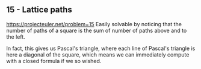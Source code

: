 ## 15 - Lattice paths
https://projecteuler.net/problem=15
Easily solvable by noticing that the number of paths of a square is the sum of number of paths above and to the left.

In fact, this gives us Pascal's triangle, where each line of Pascal's triangle is here a diagonal of the square, which means we can immediately compute with a closed formula if we so wished.
